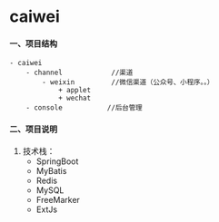 # caiwei
#### 一、项目结构

    - caiwei
        - channel            //渠道
            - weixin         //微信渠道（公众号、小程序。。）
                + applet
                + wechat
        - console           //后台管理
            
            
#### 二、项目说明
1. 技术栈：
    - SpringBoot
    - MyBatis
    - Redis
    - MySQL
    - FreeMarker
    - ExtJs
            
            
        
